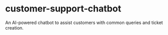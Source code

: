 # customer-support-chatbot
An AI-powered chatbot to assist customers with common queries and ticket creation.
